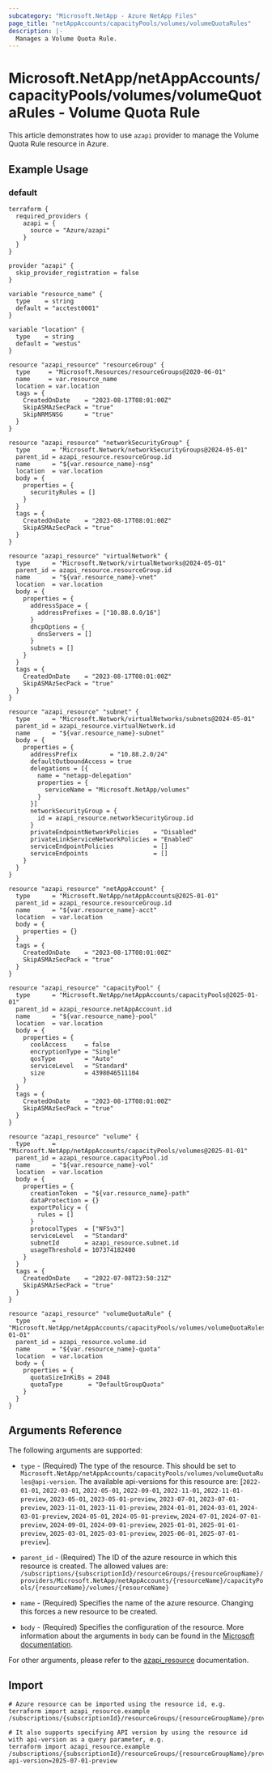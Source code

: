 ```yaml
---
subcategory: "Microsoft.NetApp - Azure NetApp Files"
page_title: "netAppAccounts/capacityPools/volumes/volumeQuotaRules"
description: |-
  Manages a Volume Quota Rule.
---
```


# Microsoft.NetApp/netAppAccounts/capacityPools/volumes/volumeQuotaRules - Volume Quota Rule

This article demonstrates how to use `azapi` provider to manage the Volume Quota Rule resource in Azure.

## Example Usage

### default

```hcl
terraform {
  required_providers {
    azapi = {
      source = "Azure/azapi"
    }
  }
}

provider "azapi" {
  skip_provider_registration = false
}

variable "resource_name" {
  type    = string
  default = "acctest0001"
}

variable "location" {
  type    = string
  default = "westus"
}

resource "azapi_resource" "resourceGroup" {
  type     = "Microsoft.Resources/resourceGroups@2020-06-01"
  name     = var.resource_name
  location = var.location
  tags = {
    CreatedOnDate    = "2023-08-17T08:01:00Z"
    SkipASMAzSecPack = "true"
    SkipNRMSNSG      = "true"
  }
}

resource "azapi_resource" "networkSecurityGroup" {
  type      = "Microsoft.Network/networkSecurityGroups@2024-05-01"
  parent_id = azapi_resource.resourceGroup.id
  name      = "${var.resource_name}-nsg"
  location  = var.location
  body = {
    properties = {
      securityRules = []
    }
  }
  tags = {
    CreatedOnDate    = "2023-08-17T08:01:00Z"
    SkipASMAzSecPack = "true"
  }
}

resource "azapi_resource" "virtualNetwork" {
  type      = "Microsoft.Network/virtualNetworks@2024-05-01"
  parent_id = azapi_resource.resourceGroup.id
  name      = "${var.resource_name}-vnet"
  location  = var.location
  body = {
    properties = {
      addressSpace = {
        addressPrefixes = ["10.88.0.0/16"]
      }
      dhcpOptions = {
        dnsServers = []
      }
      subnets = []
    }
  }
  tags = {
    CreatedOnDate    = "2023-08-17T08:01:00Z"
    SkipASMAzSecPack = "true"
  }
}

resource "azapi_resource" "subnet" {
  type      = "Microsoft.Network/virtualNetworks/subnets@2024-05-01"
  parent_id = azapi_resource.virtualNetwork.id
  name      = "${var.resource_name}-subnet"
  body = {
    properties = {
      addressPrefix         = "10.88.2.0/24"
      defaultOutboundAccess = true
      delegations = [{
        name = "netapp-delegation"
        properties = {
          serviceName = "Microsoft.NetApp/volumes"
        }
      }]
      networkSecurityGroup = {
        id = azapi_resource.networkSecurityGroup.id
      }
      privateEndpointNetworkPolicies    = "Disabled"
      privateLinkServiceNetworkPolicies = "Enabled"
      serviceEndpointPolicies           = []
      serviceEndpoints                  = []
    }
  }
}

resource "azapi_resource" "netAppAccount" {
  type      = "Microsoft.NetApp/netAppAccounts@2025-01-01"
  parent_id = azapi_resource.resourceGroup.id
  name      = "${var.resource_name}-acct"
  location  = var.location
  body = {
    properties = {}
  }
  tags = {
    CreatedOnDate    = "2023-08-17T08:01:00Z"
    SkipASMAzSecPack = "true"
  }
}

resource "azapi_resource" "capacityPool" {
  type      = "Microsoft.NetApp/netAppAccounts/capacityPools@2025-01-01"
  parent_id = azapi_resource.netAppAccount.id
  name      = "${var.resource_name}-pool"
  location  = var.location
  body = {
    properties = {
      coolAccess     = false
      encryptionType = "Single"
      qosType        = "Auto"
      serviceLevel   = "Standard"
      size           = 4398046511104
    }
  }
  tags = {
    CreatedOnDate    = "2023-08-17T08:01:00Z"
    SkipASMAzSecPack = "true"
  }
}

resource "azapi_resource" "volume" {
  type      = "Microsoft.NetApp/netAppAccounts/capacityPools/volumes@2025-01-01"
  parent_id = azapi_resource.capacityPool.id
  name      = "${var.resource_name}-vol"
  location  = var.location
  body = {
    properties = {
      creationToken  = "${var.resource_name}-path"
      dataProtection = {}
      exportPolicy = {
        rules = []
      }
      protocolTypes  = ["NFSv3"]
      serviceLevel   = "Standard"
      subnetId       = azapi_resource.subnet.id
      usageThreshold = 107374182400
    }
  }
  tags = {
    CreatedOnDate    = "2022-07-08T23:50:21Z"
    SkipASMAzSecPack = "true"
  }
}

resource "azapi_resource" "volumeQuotaRule" {
  type      = "Microsoft.NetApp/netAppAccounts/capacityPools/volumes/volumeQuotaRules@2025-01-01"
  parent_id = azapi_resource.volume.id
  name      = "${var.resource_name}-quota"
  location  = var.location
  body = {
    properties = {
      quotaSizeInKiBs = 2048
      quotaType       = "DefaultGroupQuota"
    }
  }
}

```



## Arguments Reference

The following arguments are supported:

* `type` - (Required) The type of the resource. This should be set to `Microsoft.NetApp/netAppAccounts/capacityPools/volumes/volumeQuotaRules@api-version`. The available api-versions for this resource are: [`2022-01-01`, `2022-03-01`, `2022-05-01`, `2022-09-01`, `2022-11-01`, `2022-11-01-preview`, `2023-05-01`, `2023-05-01-preview`, `2023-07-01`, `2023-07-01-preview`, `2023-11-01`, `2023-11-01-preview`, `2024-01-01`, `2024-03-01`, `2024-03-01-preview`, `2024-05-01`, `2024-05-01-preview`, `2024-07-01`, `2024-07-01-preview`, `2024-09-01`, `2024-09-01-preview`, `2025-01-01`, `2025-01-01-preview`, `2025-03-01`, `2025-03-01-preview`, `2025-06-01`, `2025-07-01-preview`].

* `parent_id` - (Required) The ID of the azure resource in which this resource is created. The allowed values are:  
  `/subscriptions/{subscriptionId}/resourceGroups/{resourceGroupName}/providers/Microsoft.NetApp/netAppAccounts/{resourceName}/capacityPools/{resourceName}/volumes/{resourceName}`

* `name` - (Required) Specifies the name of the azure resource. Changing this forces a new resource to be created.

* `body` - (Required) Specifies the configuration of the resource. More information about the arguments in `body` can be found in the [Microsoft documentation](https://learn.microsoft.com/en-us/azure/templates/Microsoft.NetApp/netAppAccounts/capacityPools/volumes/volumeQuotaRules?pivots=deployment-language-terraform).

For other arguments, please refer to the [azapi_resource](https://registry.terraform.io/providers/Azure/azapi/latest/docs/resources/resource) documentation.

## Import

 ```shell
 # Azure resource can be imported using the resource id, e.g.
 terraform import azapi_resource.example /subscriptions/{subscriptionId}/resourceGroups/{resourceGroupName}/providers/Microsoft.NetApp/netAppAccounts/{resourceName}/capacityPools/{resourceName}/volumes/{resourceName}/volumeQuotaRules/{resourceName}
 
 # It also supports specifying API version by using the resource id with api-version as a query parameter, e.g.
 terraform import azapi_resource.example /subscriptions/{subscriptionId}/resourceGroups/{resourceGroupName}/providers/Microsoft.NetApp/netAppAccounts/{resourceName}/capacityPools/{resourceName}/volumes/{resourceName}/volumeQuotaRules/{resourceName}?api-version=2025-07-01-preview
 ```
